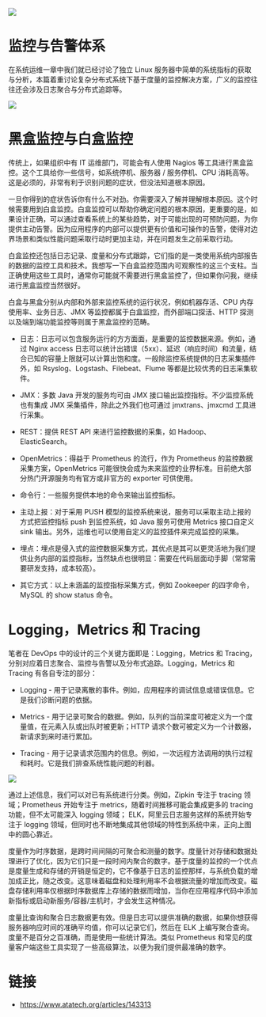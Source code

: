[![](https://i.postimg.cc/WzXsh0MX/image.png)](https://github.com/wx-chevalier/Backend-Series)

# 监控与告警体系

在系统运维一章中我们就已经讨论了独立 Linux 服务器中简单的系统指标的获取与分析，本篇着重讨论复杂分布式系统下基于度量的监控解决方案，广义的监控往往还会涉及日志聚合与分布式追踪等。

![](https://i.postimg.cc/ZK7g7J49/image.png)

# 黑盒监控与白盒监控

传统上，如果组织中有 IT 运维部门，可能会有人使用 Nagios 等工具进行黑盒监控。这个工具给你一些信号，如系统停机、服务器 / 服务停机、CPU 消耗高等。这是必须的，非常有利于识别问题的症状，但没法知道根本原因。

一旦你得到的症状告诉你有什么不对劲。你需要深入了解并理解根本原因。这个时候需要用到白盒监控。白盒监控可以帮助你确定问题的根本原因，更重要的是，如果设计正确，可以通过查看系统上的某些趋势，对于可能出现的可预防问题，为你提供主动告警。因为应用程序的内部可以提供更有价值和可操作的告警，使得对边界场景和类似性能问题采取行动时更加主动，并在问题发生之前采取行动。

白盒监控还包括日志记录、度量和分布式跟踪，它们指的是一类使用系统内部报告的数据的监控工具和技术。我想写一下白盒监控范围内可观察性的这三个支柱。当正确使用这些工具时，通常你可能就不需要进行黑盒监控了，但如果你问我，继续进行黑盒监控当然很好。

白盒与黑盒分别从内部和外部来监控系统的运行状况，例如机器存活、CPU 内存使用率、业务日志、JMX 等监控都属于白盒监控，而外部端口探活、HTTP 探测以及端到端功能监控等则属于黑盒监控的范畴。

- 日志：日志可以包含服务运行的方方面面，是重要的监控数据来源。例如，通过 Nginx access 日志可以统计出错误（5xx）、延迟（响应时间）和流量，结合已知的容量上限就可以计算出饱和度。一般除监控系统提供的日志采集插件外，如 Rsyslog、Logstash、Filebeat、Flume 等都是比较优秀的日志采集软件。

- JMX：多数 Java 开发的服务均可由 JMX 接口输出监控指标。不少监控系统也有集成 JMX 采集插件，除此之外我们也可通过 jmxtrans、jmxcmd 工具进行采集。

- REST：提供 REST API 来进行监控数据的采集，如 Hadoop、ElasticSearch。

- OpenMetrics：得益于 Prometheus 的流行，作为 Prometheus 的监控数据采集方案，OpenMetrics 可能很快会成为未来监控的业界标准。目前绝大部分热门开源服务均有官方或非官方的 exporter 可供使用。

- 命令行：一些服务提供本地的命令来输出监控指标。

- 主动上报：对于采用 PUSH 模型的监控系统来说，服务可以采取主动上报的方式把监控指标 push 到监控系统，如 Java 服务可使用 Metrics 接口自定义 sink 输出。另外，运维也可以使用自定义的监控插件来完成监控的采集。

- 埋点：埋点是侵入式的监控数据采集方式，其优点是其可以更灵活地为我们提供业务内部的监控指标，当然缺点也很明显：需要在代码层面动手脚（常常需要研发支持，成本较高）。

- 其它方式：以上未涵盖的监控指标采集方式，例如 Zookeeper 的四字命令，MySQL 的 show status 命令。

# Logging，Metrics 和 Tracing

笔者在 DevOps 中的设计的三个关键方面即是：Logging，Metrics 和 Tracing，分别对应着日志聚合、监控与告警以及分布式追踪。Logging，Metrics 和 Tracing 有各自专注的部分：

- Logging - 用于记录离散的事件。例如，应用程序的调试信息或错误信息。它是我们诊断问题的依据。

- Metrics - 用于记录可聚合的数据。例如，队列的当前深度可被定义为一个度量值，在元素入队或出队时被更新；HTTP 请求个数可被定义为一个计数器，新请求到来时进行累加。

- Tracing - 用于记录请求范围内的信息。例如，一次远程方法调用的执行过程和耗时。它是我们排查系统性能问题的利器。

![](https://i.postimg.cc/g0gNJrm6/image.png)

通过上述信息，我们可以对已有系统进行分类。例如，Zipkin 专注于 tracing 领域；Prometheus 开始专注于 metrics，随着时间推移可能会集成更多的 tracing 功能，但不太可能深入 logging 领域； ELK，阿里云日志服务这样的系统开始专注于 logging 领域，但同时也不断地集成其他领域的特性到系统中来，正向上图中的圆心靠近。

度量作为时序数据，是跨时间间隔的可聚合和测量的数字。度量针对存储和数据处理进行了优化，因为它们只是一段时间内聚合的数字。基于度量的监控的一个优点是度量生成和存储的开销是恒定的，它不像基于日志的监控那样，与系统负载的增加成正比，随之改变。这意味着磁盘和处理利用率不会根据流量的增加而改变。磁盘存储利用率仅根据时序数据库上存储的数据而增加，当你在应用程序代码中添加新指标或启动新服务/容器/主机时，才会发生这种情况。

度量比查询和聚合日志数据更有效。但是日志可以提供准确的数据，如果你想获得服务器响应时间的准确平均值，你可以记录它们，然后在 ELK 上编写聚合查询。度量不是百分之百准确，而是使用一些统计算法。类似 Prometheus 和常见的度量客户端这些工具实现了一些高级算法，以便为我们提供最准确的数字。

# 链接

- https://www.atatech.org/articles/143313
